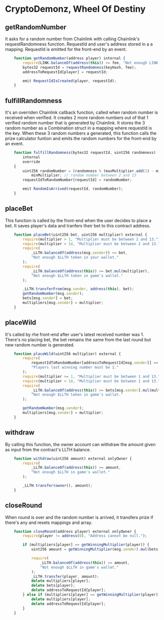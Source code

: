 # CryptoDemonz, Wheel Of Destiny

## getRandomNumber
It asks for a random number from Chainlink with calling Chainlink's requestRandomness function. RequestId and user's address stored in a a mapping. RequestId is emitted for the front-end by an event.
``` javascript
    function getRandomNumber(address player) internal {
        require(LINK.balanceOf(address(this)) >= fee, "Not enough LINK.");
        bytes32 requestId = requestRandomness(keyHash, fee);
        addressToRequestId[player] = requestId;

        emit RequestIdIsCreated(player, requestId);
    }
```

## fulfillRandomness
It's an overriden Chainlink callback function, called when random number is received when verified. It creates 2 more random numbers out of that 1 verified random number that is generated by Chainlink. It stores the 3 random number as a Combination struct in a mapping where requestId is the key. When these 3 random numbers a generated, this function calls the prize calculator funtion and emits the random numbers for the front-end by an event.   
``` javascript
    function fulfillRandomness(bytes32 requestId, uint256 randomness)
        internal
        override
    {
        uint256 randomNumber = (randomness % (maxMultiplier.add(1) - minMultiplier)) +
            minMultiplier; // random number between 2 and 13
        requestIdToRandomNumber[requestId] = randomNumber;

        emit RandomIsArrived(requestId, randomNumber);
    }
```

## placeBet
This function is called by the front-end when the user decides to place a bet. It saves player's data and tranfers their bet to this contract address.
``` javascript
    function placeBet(uint256 bet, uint256 multiplier) external {
        require(multiplier > 1, "Multiplier must be between 2 and 13.");
        require(multiplier < 14, "Multiplier must be between 2 and 13.");
        require(
            _LLTH.balanceOf(address(msg.sender)) >= bet,
            "Not enough $LLTH token in your wallet."
        );
        require(
            _LLTH.balanceOf(address(this)) >= bet.mul(multiplier),
            "Not enough $LLTH token in game's wallet."
        );

        _LLTH.transferFrom(msg.sender, address(this), bet);
        getRandomNumber(msg.sender);
        bets[msg.sender] = bet;
        multipliers[msg.sender] = multiplier;
    }

```

## placeWild
It's called by rhe front-end after user's latest received number was 1. There's no placing bet, the bet remains the same from the last round but new random number is generated.
``` javascript
    function placeWild(uint256 multiplier) external {
        require(
            requestIdToRandomNumber[addressToRequestId[msg.sender]] == 1,
            "Players last winning number must be 1."
        );
        require(multiplier >= 1, "Multiplier must be between 1 and 13.");
        require(multiplier < 14, "Multiplier must be between 1 and 13.");
        require(
            _LLTH.balanceOf(address(this)) >= bets[msg.sender].mul(multiplier),
            "Not enough $LLTH token in game's wallet."
        );

        getRandomNumber(msg.sender);
        multipliers[msg.sender] = multiplier;
    }
 ```

## withdraw
By calling this function, the owner account can withdraw the amount given as input from the contract's LLTH balance.
``` javascript
    function withdraw(uint256 amount) external onlyOwner {
        require(
            _LLTH.balanceOf(address(this)) >= amount,
            "Not enough $LLTH in game's wallet."
        );

        _LLTH.transfer(owner(), amount);
    }
```

## closeRound
When round is over and the random number is arrived, it transfers prize if there's any and resets mappings and array.
``` javascript
    function closeRound(address player) external onlyOwner {
        require(player != address(0), "Address cannot be null.");

        if (multipliers[player] == getWinningMultiplier(player)) {
            uint256 amount = getWinningMultiplier(msg.sender).mul(bets[player]);

            require(
                _LLTH.balanceOf(address(this)) >= amount,
                "Not enough $LLTH in game's wallet."
            );
            _LLTH.transfer(player, amount);
            delete multipliers[player];
            delete bets[player];
            delete addressToRequestId[player];
        } else if (multipliers[player] == getWinningMultiplier(player)) {
            delete multipliers[player];
            delete addressToRequestId[player];
        }
    }
```
